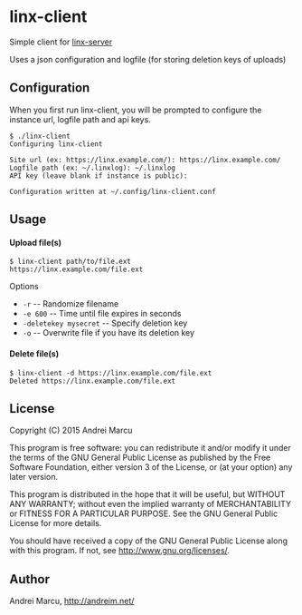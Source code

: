 linx-client
======

Simple client for [linx-server](https://github.com/andreimarcu/linx-server) 

Uses a json configuration and logfile (for storing deletion keys of uploads)   


Configuration
-------------

When you first run linx-client, you will be prompted to configure the instance url, logfile path and api keys. 

```
$ ./linx-client  
Configuring linx-client  
  
Site url (ex: https://linx.example.com/): https://linx.example.com/  
Logfile path (ex: ~/.linxlog): ~/.linxlog  
API key (leave blank if instance is public):  
  
Configuration written at ~/.config/linx-client.conf  
```

Usage
----- 

#### Upload file(s)

```
$ linx-client path/to/file.ext
https://linx.example.com/file.ext
```

Options  

- ```-r``` -- Randomize filename  
- ```-e 600``` -- Time until file expires in seconds  
- ```-deletekey mysecret``` -- Specify deletion key
- ```-o``` -- Overwrite file if you have its deletion key

#### Delete file(s)

```
$ linx-client -d https://linx.example.com/file.ext  
Deleted https://linx.example.com/file.ext  
```

License
-------
Copyright (C) 2015 Andrei Marcu

This program is free software: you can redistribute it and/or modify
it under the terms of the GNU General Public License as published by
the Free Software Foundation, either version 3 of the License, or
(at your option) any later version.

This program is distributed in the hope that it will be useful,
but WITHOUT ANY WARRANTY; without even the implied warranty of
MERCHANTABILITY or FITNESS FOR A PARTICULAR PURPOSE.  See the
GNU General Public License for more details.

You should have received a copy of the GNU General Public License
along with this program.  If not, see <http://www.gnu.org/licenses/>.

Author
-------
Andrei Marcu, http://andreim.net/
